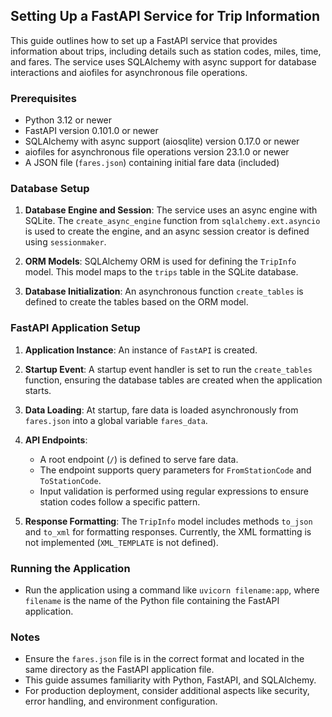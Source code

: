 ## Setting Up a FastAPI Service for Trip Information

This guide outlines how to set up a FastAPI service that provides information about trips, including details such as station codes, miles, time, and fares. The service uses SQLAlchemy with async support for database interactions and aiofiles for asynchronous file operations.

### Prerequisites

- Python 3.12 or newer
- FastAPI version 0.101.0 or newer
- SQLAlchemy with async support (aiosqlite) version 0.17.0 or newer
- aiofiles for asynchronous file operations version 23.1.0 or newer
- A JSON file (`fares.json`) containing initial fare data (included)

### Database Setup

1. **Database Engine and Session**: The service uses an async engine with SQLite. The `create_async_engine` function from `sqlalchemy.ext.asyncio` is used to create the engine, and an async session creator is defined using `sessionmaker`.

2. **ORM Models**: SQLAlchemy ORM is used for defining the `TripInfo` model. This model maps to the `trips` table in the SQLite database.

3. **Database Initialization**: An asynchronous function `create_tables` is defined to create the tables based on the ORM model.

### FastAPI Application Setup

1. **Application Instance**: An instance of `FastAPI` is created.

2. **Startup Event**: A startup event handler is set to run the `create_tables` function, ensuring the database tables are created when the application starts.

3. **Data Loading**: At startup, fare data is loaded asynchronously from `fares.json` into a global variable `fares_data`.

4. **API Endpoints**:
   - A root endpoint (`/`) is defined to serve fare data.
   - The endpoint supports query parameters for `FromStationCode` and `ToStationCode`.
   - Input validation is performed using regular expressions to ensure station codes follow a specific pattern.

5. **Response Formatting**: The `TripInfo` model includes methods `to_json` and `to_xml` for formatting responses. Currently, the XML formatting is not implemented (`XML_TEMPLATE` is not defined).

### Running the Application

- Run the application using a command like `uvicorn filename:app`, where `filename` is the name of the Python file containing the FastAPI application.

### Notes

- Ensure the `fares.json` file is in the correct format and located in the same directory as the FastAPI application file.
- This guide assumes familiarity with Python, FastAPI, and SQLAlchemy.
- For production deployment, consider additional aspects like security, error handling, and environment configuration.
